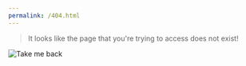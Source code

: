 ```yaml
---
permalink: /404.html
---
```


> It looks like the page that you're trying to access does not exist!

![Take me back](http://soymilktv.me)
